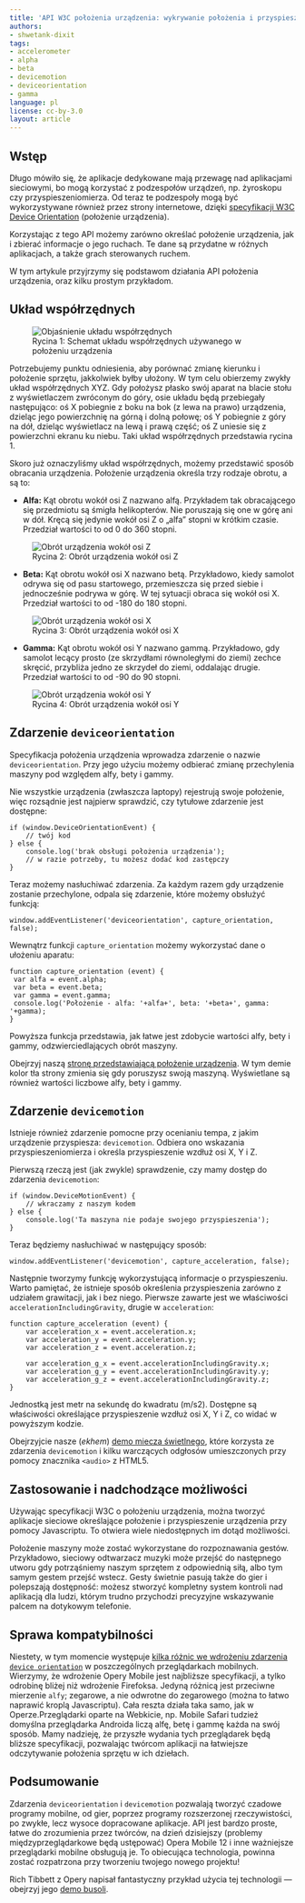 ```yaml
---
title: 'API W3C położenia urządzenia: wykrywanie położenia i przyspieszenia'
authors:
- shwetank-dixit
tags:
- accelerometer
- alpha
- beta
- devicemotion
- deviceorientation
- gamma
language: pl
license: cc-by-3.0
layout: article
---
```


## Wstęp

Długo mówiło się, że aplikacje dedykowane mają przewagę nad aplikacjami sieciowymi, bo mogą korzystać z podzespołów urządzeń, np. żyroskopu czy przyspieszeniomierza. Od teraz te podzespoły mogą być wykorzystywane również przez strony internetowe, dzięki [specyfikacji W3C Device Orientation][1] (położenie urządzenia).

[1]: http://dev.w3.org/geo/api/spec-source-orientation.html

Korzystając z tego API możemy zarówno określać położenie urządzenia, jak i zbierać informacje o jego ruchach. Te dane są przydatne w różnych aplikacjach, a także grach sterowanych ruchem.

W tym artykule przyjrzymy się podstawom działania API położenia urządzenia, oraz kilku prostym przykładom.

## Układ współrzędnych

<figure id="figure-1">
	<img src="/articles/w3c-device-orientation-api/device-axes.png" alt="Objaśnienie układu współrzędnych">
	<figcaption markdown="span">Rycina 1: Schemat układu współrzędnych używanego w położeniu urządzenia</figcaption>
</figure>

Potrzebujemy punktu odniesienia, aby porównać zmianę kierunku i położenie sprzętu, jakkolwiek byłby ułożony. W tym celu obierzemy zwykły układ współrzędnych XYZ. Gdy położysz płasko swój aparat na blacie stołu z wyświetlaczem zwróconym do góry, osie układu będą przebiegały następująco: oś X pobiegnie z boku na bok (z lewa na prawo) urządzenia, dzieląc jego powierzchnię na górną i dolną połowę; oś Y pobiegnie z góry na dół, dzieląc wyświetlacz na lewą i prawą część; oś Z uniesie się z powierzchni ekranu ku niebu. Taki układ współrzędnych przedstawia rycina 1.

Skoro już oznaczyliśmy układ współrzędnych, możemy przedstawić sposób obracania urządzenia. Położenie urządzenia określa trzy rodzaje obrotu, a są to:

- **Alfa:** Kąt obrotu wokół osi Z nazwano alfą. Przykładem tak obracającego się przedmiotu są śmigła helikopterów. Nie poruszają się one w górę ani w dół. Kręcą się jedynie wokół osi Z o „alfa” stopni w krótkim czasie. Przedział wartości to od 0 do 360 stopni.

<figure id="figure-2">
	<img src="/articles/w3c-device-orientation-api/device-alpha.png" alt="Obrót urządzenia wokół osi Z">
	<figcaption markdown="span">Rycina 2: Obrót urządzenia wokół osi Z</figcaption>
</figure>

- **Beta:** Kąt obrotu wokół osi X nazwano betą. Przykładowo, kiedy samolot odrywa się od pasu startowego, przemieszcza się przed siebie i jednocześnie podrywa w górę. W tej sytuacji obraca się wokół osi X. Przedział wartości to od -180 do 180 stopni.

<figure id="figure-3">
	<img src="/articles/w3c-device-orientation-api/device-beta.png" alt="Obrót urządzenia wokół osi X">
	<figcaption markdown="span">Rycina 3: Obrót urządzenia wokół osi X</figcaption>
</figure>

- **Gamma:** Kąt obrotu wokół osi Y nazwano gammą. Przykładowo, gdy samolot lecący prosto (ze skrzydłami równoległymi do ziemi) zechce skręcić, przybliża jedno ze skrzydeł do ziemi, oddalając drugie. Przedział wartości to od -90 do 90 stopni.

<figure id="figure-4">
	<img src="/articles/w3c-device-orientation-api/device-gamma.png" alt="Obrót urządzenia wokół osi Y">
	<figcaption markdown="span">Rycina 4: Obrót urządzenia wokół osi Y</figcaption>
</figure>

## Zdarzenie `deviceorientation`

Specyfikacja położenia urządzenia wprowadza zdarzenie o nazwie `deviceorientation`. Przy jego użyciu możemy odbierać zmianę przechylenia maszyny pod względem alfy, bety i gammy.

Nie wszystkie urządzenia (zwłaszcza laptopy) rejestrują swoje położenie, więc rozsądnie jest najpierw sprawdzić, czy tytułowe zdarzenie jest dostępne:

	if (window.DeviceOrientationEvent) {
		// twój kod
	} else {
		console.log('brak obsługi położenia urządzenia');
		// w razie potrzeby, tu możesz dodać kod zastępczy
	}

Teraz możemy nasłuchiwać zdarzenia. Za każdym razem gdy urządzenie zostanie przechylone, odpala się zdarzenie, które możemy obsłużyć funkcją:

	window.addEventListener('deviceorientation', capture_orientation, false);

Wewnątrz funkcji `capture_orientation` możemy wykorzystać dane o ułożeniu aparatu:

	function capture_orientation (event) {
	 var alfa = event.alpha;
	 var beta = event.beta;
	 var gamma = event.gamma;
	 console.log('Położenie - alfa: '+alfa+', beta: '+beta+', gamma: '+gamma);
	}

Powyższa funkcja przedstawia, jak łatwe jest zdobycie wartości alfy, bety i gammy, odzwierciedlających obrót maszyny.

Obejrzyj naszą [stronę przedstawiającą położenie urządzenia][6]. W tym demie kolor tła strony zmienia się gdy poruszysz swoją maszyną. Wyświetlane są również wartości liczbowe alfy, bety i gammy.

[6]: /articles/w3c-device-orientation-api/dodemo.htm

## Zdarzenie `devicemotion`

Istnieje również zdarzenie pomocne przy ocenianiu tempa, z jakim urządzenie przyspiesza: `devicemotion`. Odbiera ono wskazania przyspieszeniomierza i określa przyspieszenie wzdłuż osi X, Y i Z.

Pierwszą rzeczą jest (jak zwykle) sprawdzenie, czy mamy dostęp do zdarzenia `devicemotion`:

	if (window.DeviceMotionEvent) {
		// wkraczamy z naszym kodem
	} else {
		console.log('Ta maszyna nie podaje swojego przyspieszenia');
	}

Teraz będziemy nasłuchiwać w następujący sposób:

	window.addEventListener('devicemotion', capture_acceleration, false);

Następnie tworzymy funkcję wykorzystującą informacje o przyspieszeniu. Warto pamiętać, że istnieje sposób określenia przyspieszenia zarówno z udziałem grawitacji, jak i bez niego. Pierwsze zawarte jest we właściwości `accelerationIncludingGravity`, drugie w `acceleration`:

	function capture_acceleration (event) {
		var acceleration_x = event.acceleration.x;
		var acceleration_y = event.acceleration.y;
		var acceleration_z = event.acceleration.z;

		var acceleration_g_x = event.accelerationIncludingGravity.x;
		var acceleration_g_y = event.accelerationIncludingGravity.y;
		var acceleration_g_z = event.accelerationIncludingGravity.z;
	}

Jednostką jest metr na sekundę do kwadratu (m/s2). Dostępne są właściwości określające przyspieszenie wzdłuż osi X, Y i Z, co widać w powyższym kodzie.

Obejrzyjcie nasze (*ekhem*) [demo miecza świetlnego][7], które korzysta ze zdarzenia `devicemotion` i kilku warczących odgłosów umieszczonych przy pomocy znacznika `<audio>` z HTML5.

[7]: /articles/w3c-device-orientation-api/laser-sword-demo.htm

## Zastosowanie i nadchodzące możliwości

Używając specyfikacji W3C o położeniu urządzenia, można tworzyć aplikacje sieciowe określające położenie i przyspieszenie urządzenia przy pomocy Javascriptu. To otwiera wiele niedostępnych im dotąd możliwości.

Położenie maszyny może zostać wykorzystane do rozpoznawania gestów. Przykładowo, sieciowy odtwarzacz muzyki może przejść do następnego utworu gdy potrząśniemy naszym sprzętem z odpowiednią siłą, albo tym samym gestem przejść wstecz. Gesty świetnie pasują także do gier i polepszają dostępność: możesz stworzyć kompletny system kontroli nad aplikacją dla ludzi, którym trudno przychodzi precyzyjne wskazywanie palcem na dotykowym telefonie.

## Sprawa kompatybilności

Niestety, w tym momencie występuje [kilka różnic we wdrożeniu zdarzenia `device orientation`][8] w poszczególnych przeglądarkach mobilnych. Wierzymy, że wdrożenie Opery Mobile jest najbliższe specyfikacji, a tylko odrobinę bliżej niż wdrożenie Firefoksa. Jedyną różnicą jest przeciwne mierzenie `alfy`; zegarowe, a nie odwrotne do zegarowego (można to łatwo naprawić kroplą Javascriptu). Cała reszta działa taka samo, jak w Operze.Przeglądarki oparte na Webkicie, np. Mobile Safari tudzież domyślna przeglądarka Androida liczą alfę, betę i gammę każda na swój sposób. Mamy nadzieję, że przyszłe wydania tych przeglądarek będą bliższe specyfikacji, pozwalając twórcom aplikacji na łatwiejsze odczytywanie położenia sprzętu w ich dziełach.

[8]: http://lists.w3.org/Archives/Public/public-geolocation/2012Jun/0000.html

## Podsumowanie

Zdarzenia `deviceorientation` i `devicemotion` pozwalają tworzyć czadowe programy mobilne, od gier, poprzez programy rozszerzonej rzeczywistości, po zwykłe, lecz wysoce dopracowane aplikacje. API jest bardzo proste, łatwe do zrozumienia przez twórców, na dzień dzisiejszy (problemy międzyprzeglądarkowe będą ustępować) Opera Mobile 12 i inne ważniejsze przeglądarki mobilne obsługują je. To obiecująca technologia, powinna zostać rozpatrzona przy tworzeniu twojego nowego projektu!

Rich Tibbett z Opery napisał fantastyczny przykład użycia tej technologii — obejrzyj jego [demo busoli][9].

[9]: http://people.opera.com/richt/release/demos/orientation/marinecompass/
